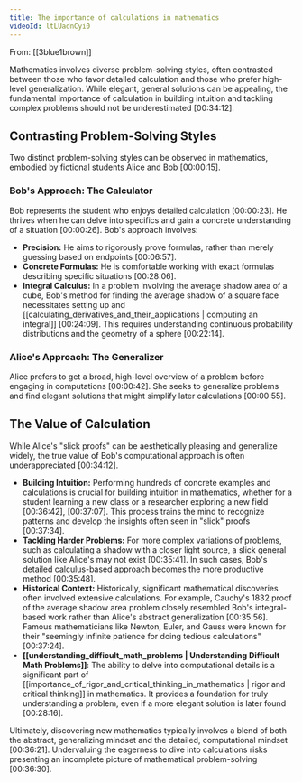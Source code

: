 ```yaml
---
title: The importance of calculations in mathematics
videoId: ltLUadnCyi0
---
```


From: [[3blue1brown]] <br/> 

Mathematics involves diverse problem-solving styles, often contrasted between those who favor detailed calculation and those who prefer high-level generalization. While elegant, general solutions can be appealing, the fundamental importance of calculation in building intuition and tackling complex problems should not be underestimated <a class="yt-timestamp" data-t="00:34:12">[00:34:12]</a>.

## Contrasting Problem-Solving Styles

Two distinct problem-solving styles can be observed in mathematics, embodied by fictional students Alice and Bob <a class="yt-timestamp" data-t="00:00:15">[00:00:15]</a>.

### Bob's Approach: The Calculator
Bob represents the student who enjoys detailed calculation <a class="yt-timestamp" data-t="00:00:23">[00:00:23]</a>. He thrives when he can delve into specifics and gain a concrete understanding of a situation <a class="yt-timestamp" data-t="00:00:26">[00:00:26]</a>. Bob's approach involves:
*   **Precision:** He aims to rigorously prove formulas, rather than merely guessing based on endpoints <a class="yt-timestamp" data-t="00:06:57">[00:06:57]</a>.
*   **Concrete Formulas:** He is comfortable working with exact formulas describing specific situations <a class="yt-timestamp" data-t="00:28:06">[00:28:06]</a>.
*   **Integral Calculus:** In a problem involving the average shadow area of a cube, Bob's method for finding the average shadow of a square face necessitates setting up and [[calculating_derivatives_and_their_applications | computing an integral]] <a class="yt-timestamp" data-t="00:24:09">[00:24:09]</a>. This requires understanding continuous probability distributions and the geometry of a sphere <a class="yt-timestamp" data-t="00:22:14">[00:22:14]</a>.

### Alice's Approach: The Generalizer
Alice prefers to get a broad, high-level overview of a problem before engaging in computations <a class="yt-timestamp" data-t="00:00:42">[00:00:42]</a>. She seeks to generalize problems and find elegant solutions that might simplify later calculations <a class="yt-timestamp" data-t="00:00:55">[00:00:55]</a>.

## The Value of Calculation

While Alice's "slick proofs" can be aesthetically pleasing and generalize widely, the true value of Bob's computational approach is often underappreciated <a class="yt-timestamp" data-t="00:34:12">[00:34:12]</a>.

*   **Building Intuition:** Performing hundreds of concrete examples and calculations is crucial for building intuition in mathematics, whether for a student learning a new class or a researcher exploring a new field <a class="yt-timestamp" data-t="00:36:42">[00:36:42]</a>, <a class="yt-timestamp" data-t="00:37:07">[00:37:07]</a>. This process trains the mind to recognize patterns and develop the insights often seen in "slick" proofs <a class="yt-timestamp" data-t="00:37:34">[00:37:34]</a>.
*   **Tackling Harder Problems:** For more complex variations of problems, such as calculating a shadow with a closer light source, a slick general solution like Alice's may not exist <a class="yt-timestamp" data-t="00:35:41">[00:35:41]</a>. In such cases, Bob's detailed calculus-based approach becomes the more productive method <a class="yt-timestamp" data-t="00:35:48">[00:35:48]</a>.
*   **Historical Context:** Historically, significant mathematical discoveries often involved extensive calculations. For example, Cauchy's 1832 proof of the average shadow area problem closely resembled Bob's integral-based work rather than Alice's abstract generalization <a class="yt-timestamp" data-t="00:35:56">[00:35:56]</a>. Famous mathematicians like Newton, Euler, and Gauss were known for their "seemingly infinite patience for doing tedious calculations" <a class="yt-timestamp" data-t="00:37:24">[00:37:24]</a>.
*   **[[understanding_difficult_math_problems | Understanding Difficult Math Problems]]**: The ability to delve into computational details is a significant part of [[importance_of_rigor_and_critical_thinking_in_mathematics | rigor and critical thinking]] in mathematics. It provides a foundation for truly understanding a problem, even if a more elegant solution is later found <a class="yt-timestamp" data-t="00:28:16">[00:28:16]</a>.

Ultimately, discovering new mathematics typically involves a blend of both the abstract, generalizing mindset and the detailed, computational mindset <a class="yt-timestamp" data-t="00:36:21">[00:36:21]</a>. Undervaluing the eagerness to dive into calculations risks presenting an incomplete picture of mathematical problem-solving <a class="yt-timestamp" data-t="00:36:30">[00:36:30]</a>.